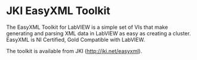 JKI EasyXML Toolkit
===================

The EasyXML Toolkit for LabVIEW is a simple set of VIs that make generating
and parsing XML data in LabVIEW as easy as creating a cluster. EasyXML is
NI Certified, Gold Compatible with LabVIEW.

The toolkit is available from JKI (<http://jki.net/easyxml>).

